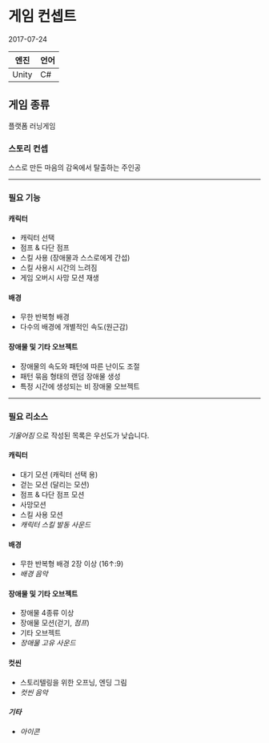 # 게임 컨셉트
2017-07-24

|엔진|언어|
|-------|-------|
|Unity|C#|



## 게임 종류
플랫폼 러닝게임



### 스토리 컨셉
스스로 만든 마음의 감옥에서 탈출하는 주인공

---

### 필요 기능

#### 캐릭터
* 캐릭터 선택
* 점프 & 다단 점프
* 스킬 사용 (장애물과 스스로에게 간섭)
* 스킬 사용시 시간의 느려짐
* 게임 오버시 사망 모션 재생

#### 배경
* 무한 반복형 배경
* 다수의 배경에 개별적인 속도(원근감)

#### 장애물 및 기타 오브젝트
* 장애물의 속도와 패턴에 따른 난이도 조절
* 패턴 묶음 형태의 랜덤 장애물 생성
* 특정 시간에 생성되는 비 장애물 오브젝트


---

### 필요 리소스

*기울어짐* 으로 작성된 목록은 우선도가 낮습니다.

#### 캐릭터
* 대기 모션 (캐릭터 선택 용)
* 걷는 모션 (달리는 모션)
* 점프 & 다단 점프 모션
* 사망모션
* 스킬 사용 모션
* *캐릭터 스킬 발동 사운드*

#### 배경
* 무한 반복형 배경 2장 이상 (16↑:9)
* *배경 음악*

#### 장애물 및 기타 오브젝트
* 장애물 4종류 이상
* 장애물 모션(걷기, *점프*)
* 기타 오브젝트
* *장애물 고유 사운드*

#### 컷씬

* 스토리텔링을 위한 오프닝, 엔딩 그림
* *컷씬 음악*

#### *기타*
* *아이콘*
